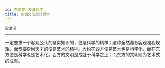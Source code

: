 ```yaml
---
id: 东西文化及其哲学
title: 东西文化及其哲学
---
```


`梁漱溟`

---

一定要求一个客观公认的确实知识的，便是科学的精神；这种全然蔑视客观准程规矩，而专要崇尚天才的便是艺术的精神。大约在西方便是艺术也是科学化，而在东方便是科学也是艺术化。西方的文明是成就于科学之上；而东方的文明则为艺术式的成就。
